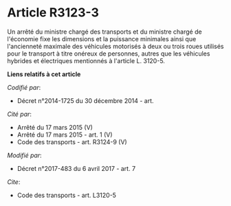 # Article R3123-3

Un arrêté     du ministre chargé des transports et du ministre chargé de l'économie fixe les dimensions et la puissance
minimales ainsi que l'ancienneté maximale des véhicules motorisés à deux ou trois roues utilisés pour le transport à titre
onéreux de personnes, autres que les véhicules hybrides et électriques mentionnés à l'article L. 3120-5.

**Liens relatifs à cet article**

_Codifié par_:

  - Décret n°2014-1725 du 30 décembre 2014 - art.

_Cité par_:

  - Arrêté du 17 mars 2015 (V)
  - Arrêté du 17 mars 2015 - art. 1 (V)
  - Code des transports - art. R3124-9 (V)

_Modifié par_:

  - Décret n°2017-483 du 6 avril 2017 - art. 7

_Cite_:

  - Code des transports - art. L3120-5
